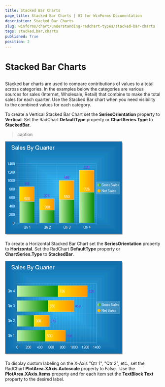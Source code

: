 ```yaml
---
title: Stacked Bar Charts
page_title: Stacked Bar Charts | UI for WinForms Documentation
description: Stacked Bar Charts
slug: winforms/chart/understanding-radchart-types/stacked-bar-charts
tags: stacked,bar,charts
published: True
position: 2
---
```


# Stacked Bar Charts



## 

Stacked bar charts are used to compare contributions of values to a total across categories. In the examples below the categories are various sources for sales (Internet, Wholesale, Retail) that combine to make the total sales for each quarter. Use the Stacked Bar chart when you need visibility to the combined values for each category.

To create a Vertical Stacked Bar Chart set the __SeriesOrientation__ property to __Vertical__. Set the RadChart __DefaultType__ property or __ChartSeries.Type__ to __StackedBar__.
>caption 

![chart-undestanding-radchart-types-stacked-bar-charts 001](images/chart-undestanding-radchart-types-stacked-bar-charts001.png)
 
To create a Horizontal Stacked Bar Chart set the __SeriesOrientation__ property to __Horizontal__. Set the RadChart __DefaultType__ property or __ChartSeries.Type__ to __StackedBar__.

![chart-undestanding-radchart-types-stacked-bar-charts 002](images/chart-undestanding-radchart-types-stacked-bar-charts002.png)

To display custom labeling on the X-Axis "Qtr 1", "Qtr 2", etc., set the RadChart __PlotArea.XAxis Autoscale__ property to False.  Use the __PlotArea.XAxis.Items__ property and for each item set the __TextBlock Text__ property to the desired label.
        
